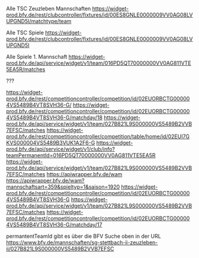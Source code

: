 
Alle TSC Zeuzleben Mannschaften
https://widget-prod.bfv.de/rest/clubcontroller/fixtures/id/00ES8GNLE0000009VV0AG08LVUPGND5I/matchtype/team

Alle TSC Spiele
https://widget-prod.bfv.de/rest/clubcontroller/fixtures/id/00ES8GNLE0000009VV0AG08LVUPGND5I

Alle Spiele 1. Mannschaft
https://widget-prod.bfv.de/api/service/widget/v1/team/016PD5QT70000000VV0AG811VTE5EA5R/matches



???

https://widget-prod.bfv.de/rest/competitioncontroller/competition/id/02EUORBCTG000004VS5489B4VT8SVH36-G/
https://widget-prod.bfv.de/rest/competitioncontroller/competition/id/02EUORBCTG000004VS5489B4VT8SVH36-G/matchday/18
https://widget-prod.bfv.de/api/service/widget/v1/team/027B821L9S000000VS5489B2VVB7EFSC/matches
https://widget-prod.bfv.de/rest/competitioncontroller/competition/table/home/id/02EUI7GKVS000004VS5489B3VUK1A2F6-G
https://widget-prod.bfv.de/api/service/widget/v1/club/info?teamPermanentId=016PD5QT70000000VV0AG811VTE5EA5R
https://widget-prod.bfv.de/api/service/widget/v1/team/027B821L9S000000VS5489B2VVB7EFSC/matches
https://apiwrapper.bfv.de/wam
https://apiwrapper.bfv.de/wam?mannschaftsart=359&spieltyp=1&saison=1920
https://widget-prod.bfv.de/rest/competitioncontroller/competition/id/02EUORBCTG000004VS5489B4VT8SVH36-G
https://widget-prod.bfv.de/api/service/widget/v1/team/027B821L9S000000VS5489B2VVB7EFSC/matches
https://widget-prod.bfv.de/rest/competitioncontroller/competition/id/02EUORBCTG000004VS5489B4VT8SVH36-G/matchday/17


permantentTeamId gibt es über die BFV Suche oben in der URL
https://www.bfv.de/mannschaften/sg-stettbach-ii-zeuzleben-ii/027B821L9S000000VS5489B2VVB7EFSC


